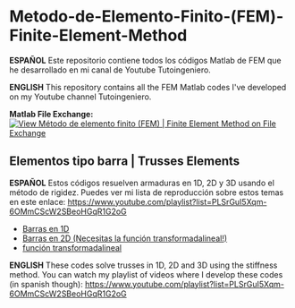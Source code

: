 # Metodo-de-Elemento-Finito-(FEM)-Finite-Element-Method
**ESPAÑOL**
Este repositorio contiene todos los códigos Matlab de FEM que he desarrollado en mi canal de Youtube Tutoingeniero.

**ENGLISH**
This repository contains all the FEM Matlab codes I've developed on my Youtube channel Tutoingeniero.

**Matlab File Exchange:** [![View Método de elemento finito (FEM) | Finite Element Method on File Exchange](https://www.mathworks.com/matlabcentral/images/matlab-file-exchange.svg)](https://www.mathworks.com/matlabcentral/fileexchange/78522-metodo-de-elemento-finito-fem-finite-element-method)

## Elementos tipo barra | Trusses Elements
**ESPAÑOL**
Estos códigos resuelven armaduras en 1D, 2D y 3D usando el método de rigidez. Puedes ver mi lista de reproducción sobre estos temas en este enlace: https://www.youtube.com/playlist?list=PLSrGuI5Xqm-6OMmCScW2SBeoHGqR1G2oG

- [Barras en 1D](https://github.com/RolaValdez/M-todo-de-Elemento-Finito-FEM-Finite-Element-Method/blob/master/ElementoBarra1D.m)
- [Barras en 2D (Necesitas la función transformadalineal!)](https://github.com/RolaValdez/M-todo-de-Elemento-Finito-FEM-Finite-Element-Method/blob/master/ElementoBarra2D.m)
- [función transformadalineal](https://github.com/RolaValdez/M-todo-de-Elemento-Finito-FEM-Finite-Element-Method/blob/master/transformadalineal.m)

**ENGLISH**
These codes solve trusses in 1D, 2D and 3D using the stiffness method. You can watch my playlist of videos where I develop these codes (in spanish though): https://www.youtube.com/playlist?list=PLSrGuI5Xqm-6OMmCScW2SBeoHGqR1G2oG

